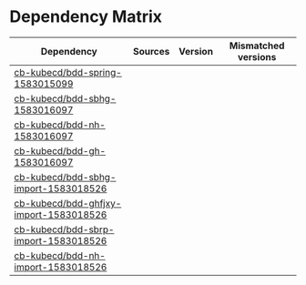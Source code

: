 # Dependency Matrix

Dependency | Sources | Version | Mismatched versions
---------- | ------- | ------- | -------------------
[cb-kubecd/bdd-spring-1583015099](https://github.com/cb-kubecd/bdd-spring-1583015099.git) |  | []() | 
[cb-kubecd/bdd-sbhg-1583016097](https://github.com/cb-kubecd/bdd-sbhg-1583016097.git) |  | []() | 
[cb-kubecd/bdd-nh-1583016097](https://github.com/cb-kubecd/bdd-nh-1583016097.git) |  | []() | 
[cb-kubecd/bdd-gh-1583016097](https://github.com/cb-kubecd/bdd-gh-1583016097.git) |  | []() | 
[cb-kubecd/bdd-sbhg-import-1583018526](https://github.com/cb-kubecd/bdd-sbhg-import-1583018526.git) |  | []() | 
[cb-kubecd/bdd-ghfjxy-import-1583018526](https://github.com/cb-kubecd/bdd-ghfjxy-import-1583018526.git) |  | []() | 
[cb-kubecd/bdd-sbrp-import-1583018526](https://github.com/cb-kubecd/bdd-sbrp-import-1583018526.git) |  | []() | 
[cb-kubecd/bdd-nh-import-1583018526](https://github.com/cb-kubecd/bdd-nh-import-1583018526.git) |  | []() | 
